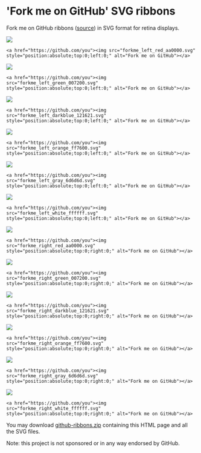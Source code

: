 # 'Fork me on GitHub' SVG ribbons

Fork me on GitHub ribbons (<a href="https://github.blog/2008-12-19-github-ribbons/">source</a>) in SVG format for retina displays.

<img src="images/forkme_left_red_aa0000.svg">

    <a href="https://github.com/you"><img src="forkme_left_red_aa0000.svg"
    style="position:absolute;top:0;left:0;" alt="Fork me on GitHub"></a>
 
<img src="images/forkme_left_green_007200.svg">

    <a href="https://github.com/you"><img src="forkme_left_green_007200.svg"
    style="position:absolute;top:0;left:0;" alt="Fork me on GitHub"></a>

<img src="images/forkme_left_darkblue_121621.svg">

    <a href="https://github.com/you"><img src="forkme_left_darkblue_121621.svg"
    style="position:absolute;top:0;left:0;" alt="Fork me on GitHub"></a>

<img src="images/forkme_left_orange_ff7600.svg">

    <a href="https://github.com/you"><img src="forkme_left_orange_ff7600.svg"
    style="position:absolute;top:0;left:0;" alt="Fork me on GitHub"></a>

<img src="images/forkme_left_gray_6d6d6d.svg">

    <a href="https://github.com/you"><img src="forkme_left_gray_6d6d6d.svg"
    style="position:absolute;top:0;left:0;" alt="Fork me on GitHub"></a>

<img src="images/forkme_left_white_ffffff.svg">

    <a href="https://github.com/you"><img src="forkme_left_white_ffffff.svg"
    style="position:absolute;top:0;left:0;" alt="Fork me on GitHub"></a>

<img src="images/forkme_right_red_aa0000.svg">

    <a href="https://github.com/you"><img src="forkme_right_red_aa0000.svg"
    style="position:absolute;top:0;right:0;" alt="Fork me on GitHub"></a>
 
<img src="images/forkme_right_green_007200.svg">

    <a href="https://github.com/you"><img src="forkme_right_green_007200.svg"
    style="position:absolute;top:0;right:0;" alt="Fork me on GitHub"></a>

<img src="images/forkme_right_darkblue_121621.svg">

    <a href="https://github.com/you"><img src="forkme_right_darkblue_121621.svg"
    style="position:absolute;top:0;right:0;" alt="Fork me on GitHub"></a>

<img src="images/forkme_right_orange_ff7600.svg">

    <a href="https://github.com/you"><img src="forkme_right_orange_ff7600.svg"
    style="position:absolute;top:0;right:0;" alt="Fork me on GitHub"></a>

<img src="images/forkme_right_gray_6d6d6d.svg">

    <a href="https://github.com/you"><img src="forkme_right_gray_6d6d6d.svg"
    style="position:absolute;top:0;right:0;" alt="Fork me on GitHub"></a>

<img src="images/forkme_right_white_ffffff.svg">

    <a href="https://github.com/you"><img src="forkme_right_white_ffffff.svg"
    style="position:absolute;top:0;right:0;" alt="Fork me on GitHub"></a>

You may download [github-ribbons.zip](https://tqdev.com/github-ribbons/github-ribbons.zip) containing this HTML page and all the SVG files.

Note: this project is not sponsored or in any way endorsed by GitHub.
